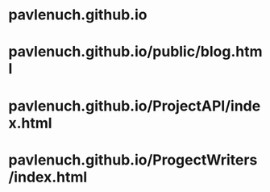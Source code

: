 # pavlenuch.github.io
# pavlenuch.github.io/public/blog.html
# pavlenuch.github.io/ProjectAPI/index.html
# pavlenuch.github.io/ProgectWriters/index.html
